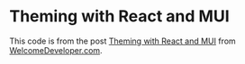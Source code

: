 # Theming with React and MUI

This code is from the post [Theming with React and MUI](https://www.welcomedeveloper.com/react-mui-theme) from [WelcomeDeveloper.com](https://www.welcomedeveloper.com/).
